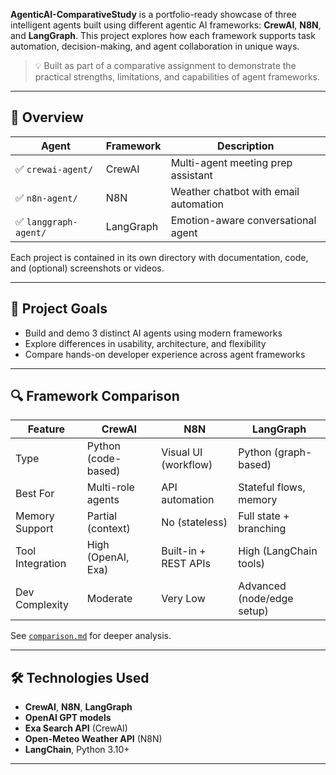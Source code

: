 **AgenticAI-ComparativeStudy** is a portfolio-ready showcase of three intelligent agents built using different agentic AI frameworks: **CrewAI**, **N8N**, and **LangGraph**. This project explores how each framework supports task automation, decision-making, and agent collaboration in unique ways.

> 💡 Built as part of a comparative assignment to demonstrate the practical strengths, limitations, and capabilities of agent frameworks.

---

## 🚀 Overview

| Agent | Framework | Description |
|-------|-----------|-------------|
| ✅ `crewai-agent/` | CrewAI | Multi-agent meeting prep assistant |
| ✅ `n8n-agent/`    | N8N    | Weather chatbot with email automation |
| ✅ `langgraph-agent/` | LangGraph | Emotion-aware conversational agent |

Each project is contained in its own directory with documentation, code, and (optional) screenshots or videos.

---

## 🎯 Project Goals

- Build and demo 3 distinct AI agents using modern frameworks
- Explore differences in usability, architecture, and flexibility
- Compare hands-on developer experience across agent frameworks

---

## 🔍 Framework Comparison

| Feature              | CrewAI             | N8N                   | LangGraph               |
|----------------------|--------------------|------------------------|--------------------------|
| Type                 | Python (code-based) | Visual UI (workflow)  | Python (graph-based)     |
| Best For             | Multi-role agents   | API automation         | Stateful flows, memory   |
| Memory Support       | Partial (context)   | No (stateless)         | Full state + branching   |
| Tool Integration     | High (OpenAI, Exa)  | Built-in + REST APIs   | High (LangChain tools)   |
| Dev Complexity       | Moderate            | Very Low               | Advanced (node/edge setup) |

See [`comparison.md`](./comparison.md) for deeper analysis.

---

## 🛠️ Technologies Used

- **CrewAI**, **N8N**, **LangGraph**
- **OpenAI GPT models**
- **Exa Search API** (CrewAI)
- **Open-Meteo Weather API** (N8N)
- **LangChain**, Python 3.10+

---
